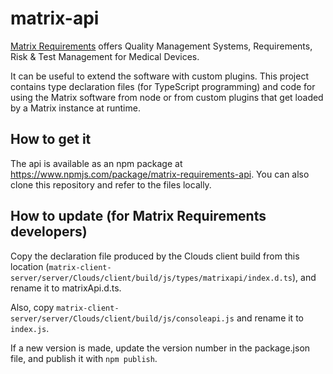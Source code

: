 # matrix-api

[Matrix Requirements](https://matrixreq.com/) offers Quality Management Systems,
Requirements, Risk & Test Management for Medical Devices.

It can be useful to extend the software with custom plugins. This project
contains type declaration files (for TypeScript programming) and code for
using the Matrix software from node or from custom plugins that get loaded
by a Matrix instance at runtime.

## How to get it

The api is available as an npm package at https://www.npmjs.com/package/matrix-requirements-api.
You can also clone this repository and refer to the files locally.

## How to update (for Matrix Requirements developers)

Copy the declaration file produced by the Clouds client build from this
location (`matrix-client-server/server/Clouds/client/build/js/types/matrixapi/index.d.ts`),
and rename it to matrixApi.d.ts.

Also, copy `matrix-client-server/server/Clouds/client/build/js/consoleapi.js` and rename it to `index.js`.

If a new version is made, update the version number in the package.json file,
and publish it with `npm publish`.

